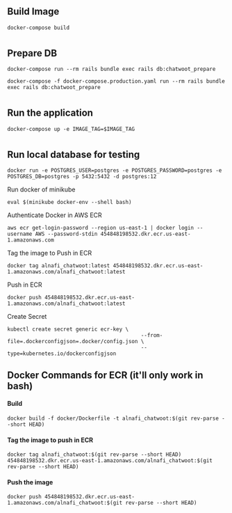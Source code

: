 #

## Build Image
~~~~
docker-compose build
~~~~

#

## Prepare DB
~~~~
docker-compose run --rm rails bundle exec rails db:chatwoot_prepare

docker-compose -f docker-compose.production.yaml run --rm rails bundle exec rails db:chatwoot_prepare
~~~~

#

## Run the application
~~~~
docker-compose up -e IMAGE_TAG=$IMAGE_TAG
~~~~

#

#

## Run local database for testing
~~~~
docker run -e POSTGRES_USER=postgres -e POSTGRES_PASSWORD=postgres -e POSTGRES_DB=postgres -p 5432:5432 -d postgres:12
~~~~

Run docker of minikube
~~~~
eval $(minikube docker-env --shell bash)
~~~~

Authenticate Docker in AWS ECR
~~~~
aws ecr get-login-password --region us-east-1 | docker login --username AWS --password-stdin 454848198532.dkr.ecr.us-east-1.amazonaws.com
~~~~
Tag the image to Push in ECR
~~~~
docker tag alnafi_chatwoot:latest 454848198532.dkr.ecr.us-east-1.amazonaws.com/alnafi_chatwoot:latest
~~~~
Push in ECR
~~~~
docker push 454848198532.dkr.ecr.us-east-1.amazonaws.com/alnafi_chatwoot:latest
~~~~

Create Secret
~~~~
kubectl create secret generic ecr-key \
                                           --from-file=.dockerconfigjson=.docker/config.json \
                                           --type=kubernetes.io/dockerconfigjson
~~~~

## Docker Commands for ECR (it'll only work in bash)
#### Build
~~~~
docker build -f docker/Dockerfile -t alnafi_chatwoot:$(git rev-parse --short HEAD)
~~~~

#### Tag the image to push in ECR
~~~~
docker tag alnafi_chatwoot:$(git rev-parse --short HEAD) 454848198532.dkr.ecr.us-east-1.amazonaws.com/alnafi_chatwoot:$(git rev-parse --short HEAD)
~~~~


#### Push the image
~~~~
docker push 454848198532.dkr.ecr.us-east-1.amazonaws.com/alnafi_chatwoot:$(git rev-parse --short HEAD)
~~~~
